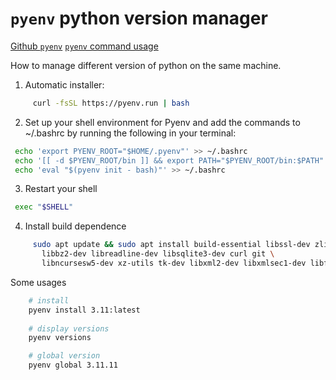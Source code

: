 # `pyenv`  python version manager

[Github `pyenv`](https://github.com/pyenv/pyenv)
[`pyenv` command usage](https://github.com/pyenv/pyenv/blob/master/COMMANDS.md)

How to manage different version of python on the same machine.

1. Automatic installer:

```bash
     curl -fsSL https://pyenv.run | bash
```

2. Set up your shell environment for Pyenv and add the commands to ~/.bashrc by running the following in your terminal:

 ```bash
  echo 'export PYENV_ROOT="$HOME/.pyenv"' >> ~/.bashrc
  echo '[[ -d $PYENV_ROOT/bin ]] && export PATH="$PYENV_ROOT/bin:$PATH"' >> ~/.bashrc
  echo 'eval "$(pyenv init - bash)"' >> ~/.bashrc
 ```

3. Restart your shell

 ```bash
  exec "$SHELL"
 ```

4. Install build dependence

 ```bash
      sudo apt update && sudo apt install build-essential libssl-dev zlib1g-dev \
        libbz2-dev libreadline-dev libsqlite3-dev curl git \
        libncursesw5-dev xz-utils tk-dev libxml2-dev libxmlsec1-dev libffi-dev liblzma-dev
```

Some usages

```bash
    # install
    pyenv install 3.11:latest
    
    # display versions
    pyenv versions

    # global version
    pyenv global 3.11.11
```

